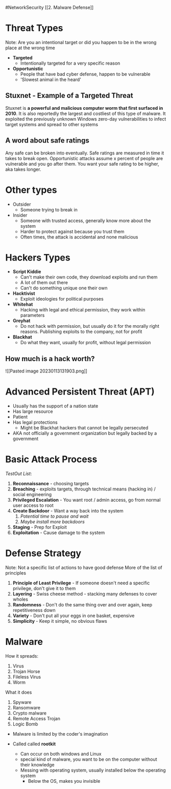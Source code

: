 #NetworkSecurity [[2. Malware Defense]]
# Threat Types
Note: Are you an intentional target or did you happen to be in the wrong place at the wrong time
- **Targeted**
	- Intentionally targeted for a very specific reason
- **Opportunistic**
	- People that have bad cyber defense, happen to be vulnerable 
	- 'Slowest animal in the heard'

## Stuxnet - Example of a Targeted Threat
Stuxnet is **a powerful and malicious computer worm that first surfaced in 2010**. It is also reportedly the largest and costliest of this type of malware. It exploited the previously unknown Windows zero-day vulnerabilities to infect target systems and spread to other systems

## A word about safe ratings
Any safe can be broken into eventually. Safe ratings are measured in time it takes to break open. Opportunistic attacks assume x percent of people are vulnerable and you go after them. You want your safe rating to be higher, aka takes longer. 

# Other types
- Outsider
	- Someone trying to break in
- Insider
	- Someone with trusted access, generally know more about the system
	- Harder to protect against because you trust them
	- Often times, the attack is accidental and none malicious 

# Hackers Types
- **Script Kiddie**
	- Can't make their own code, they download exploits and run them
	- A lot of them out there
	- Can't do something unique one their own
- **Hacktivist**
	- Exploit ideologies for political purposes
- **Whitehat**
	- Hacking with legal and ethical permission, they work within parameters
- **Greyhat**
	- Do not hack with permission, but usually do it for the morally right reasons. Publishing exploits to the company, not for profit
- **Blackhat**
	- Do what they want, usually for profit, without legal permission

## How much is a hack worth?
![[Pasted image 20230113131903.png]]

# Advanced Persistent Threat (APT)
- Usually has the support of a nation state
- Has large resource
- Patient
- Has legal protections
	- Might be Blackhat hackers that cannot be legally persecuted
- AKA not officially a government organization but legally backed by a government

# Basic Attack Process
*TestOut List*:
1. **Reconnaissance** - choosing targets
2. **Breaching** - exploits targets, through technical means (hacking in) / social engineering
3. **Privileged Escalation** - You want root / admin access, go from normal user access to root
4. **Create Backdoor** - Want a way back into the system
	1. *Potential time to pause and wait*
	2. *Maybe install more backdoors*
5. **Staging** - Prep for Exploit
6. **Exploitation** - Cause damage to the system

# Defense Strategy
Note: Not a specific list of actions to have good defense
More of the list of principles
1. **Principle of Least Privilege** - If someone doesn't need a specific privilege, don't give it to them
2. **Layering** - Swiss cheese method - stacking many defenses to cover wholes
3. **Randomness** - Don't do the same thing over and over again, keep repetitiveness down
4. **Variety** - Don't put all your eggs in one basket, expensive
5. **Simplicity** - Keep it simple, no obvious flaws

# Malware
How it spreads:
1. Virus
2. Trojan Horse
3. Fileless Virus
4. Worm

What it does
1. Spyware
2. Ransomware
3. Crypto malware
4. Remote Access Trojan
5. Logic Bomb

- Malware is limited by the coder's imagination

- Called called **rootkit**
	- Can occur on both windows and Linux
	- special kind of malware, you want to be on the computer without their knowledge
	- Messing with operating system, usually installed below the operating system
		- Below the OS, makes you invisible